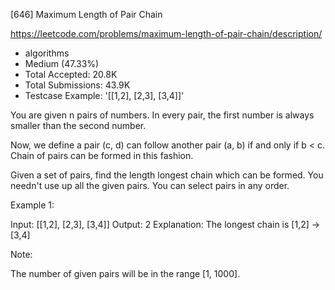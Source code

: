 [646] Maximum Length of Pair Chain  

https://leetcode.com/problems/maximum-length-of-pair-chain/description/

* algorithms
* Medium (47.33%)
* Total Accepted:    20.8K
* Total Submissions: 43.9K
* Testcase Example:  '[[1,2], [2,3], [3,4]]'


You are given n pairs of numbers. In every pair, the first number is always smaller than the second number.



Now, we define a pair (c, d) can follow another pair (a, b) if and only if b < c. Chain of pairs can be formed in this fashion. 



Given a set of pairs, find the length longest chain which can be formed. You needn't use up all the given pairs. You can select pairs in any order.



Example 1:

Input: [[1,2], [2,3], [3,4]]
Output: 2
Explanation: The longest chain is [1,2] -> [3,4]



Note:

The number of given pairs will be in the range [1, 1000].


